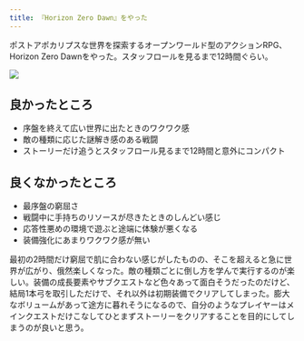```yaml
---
title: 『Horizon Zero Dawn』をやった
---
```

ポストアポカリプスな世界を探索するオープンワールド型のアクションRPG、Horizon Zero Dawnをやった。スタッフロールを見るまで12時間ぐらい。

![](https://lh3.googleusercontent.com/docs/ADP-6oESXOQyErDg8v5ekNJrLAWqwtR4q7HK6JzdAxZK9_kw_kfxkqKIhXuAeaKdEynf1INYQ1lwaeFWpRHvZO8SMdExocXi44fLGvzi5hCHUf2GtG8cFYoIVRscIvxXyiMVQ4TlZOX1ArMU9nGrDyLI4MC0GjGCQo5pLiyKBxODJTbdQQsKN1IWFACVkFg2KJ9IoVYOUTKHxfPU_Ztabb3wHwC64gcmUzIB3CjKo6ejT5YfjBfePbOrX_KUiLA0YaJajmWo2YeN8m5zfGeq_InS56c2Wkj7o5EK0WnTGhfnc_J0Jj33HppWZCgeeDoRtJS4lPGQCA-HIFFgosFlsBGaKQbIg2bAJZHapgE_3h59Tuzpd4KZlLC-XTODUbtgJG4UU_y2HW6rHjnzuejwI0I99UbMLL0lCajm34Hl8JlE4u5UsKFrCcFs-ucnblRcXgSz2RVqmDPExou4Y1FqYJ96DQ57JMH-q9fZ7NJTEjLNrJXmR1ZOr964pE6LyOCHCJ3B4BRN00jZ5vIvRJtTJbaAFpG89ms4c4W1vyySsbDRNsos9eLeGVGqPmAV2EXx5tS2WjJpzOUetpEgVuOB-hBXeqz7L9eS28eT0xTUIWmiKJF_3uGw0LUolX8TvLoeGfIAqDVZR-e9MFYBnOYWScZaFQTPA2zG9Cgu7oYVKA59SDgaPkPb-X4kDRAttpfZ2egTKZLoeAxxtHZ7PpE7dD7k7BtjHXqVzUAxrK8T-IsoLrfvu1LtnKAuXJnnQx6ok51JUTUJ1GZvnaBFW4YQT56GZJuaS99qEy4Peri3203xGzftK4q9GUHGhY529TRmYxp5MlRcU9_4wrp5xOmb-UVxVome2hSjvJHN9kwme5B9-Gjme1UjfIIgijLOXoY-zKRuAuT0TUShBqAv7IaAY-Ip82UOp1s4Y14TkcI6ZIn0zsWTg_xM2orMtZuE44oAcHWYCUZAsbjmMcQ_R2ofLcUVNZYmdDCB_cvzFq541rxHlBcramQ_Naof4vPBfdbwX5m7bh1KIjqIkE4IaQjk1j4lnsa0rJy-U4n-1lXne-tTno0XyekdUgsau1aCgp_dkDS3QjbvwUvUYviafFm3OEbC35KkKUL6oL4JKmD0eP-wjRSdDjHvvz7nFLXg2io4RMyEMEqNRa5LFez6LVZwzCWtd2tqCb5vzF8B-JZ2XFvT3OVYC4EYu2B4K-GpS1uj1CEh5RAOknggnM8-rkHdcfqabfsW5ymk_Y9mN2yrKeRWXwmFU6BU4A)

良かったところ
-------

*   序盤を終えて広い世界に出たときのワクワク感
*   敵の種類に応じた謎解き感のある戦闘
*   ストーリーだけ追うとスタッフロール見るまで12時間と意外にコンパクト

良くなかったところ
---------

*   最序盤の窮屈さ
*   戦闘中に手持ちのリソースが尽きたときのしんどい感じ
*   応答性悪めの環境で遊ぶと途端に体験が悪くなる
*   装備強化にあまりワクワク感が無い

最初の2時間だけ窮屈で肌に合わない感じがしたものの、そこを超えると急に世界が広がり、俄然楽しくなった。敵の種類ごとに倒し方を学んで実行するのが楽しい。装備の成長要素やサブクエストなど色々あって面白そうだったのだけど、結局1本弓を取引しただけで、それ以外は初期装備でクリアしてしまった。膨大なボリュームがあって途方に暮れそうになるので、自分のようなプレイヤーはメインクエストだけこなしてひとまずストーリーをクリアすることを目的にしてしまうのが良いと思う。
